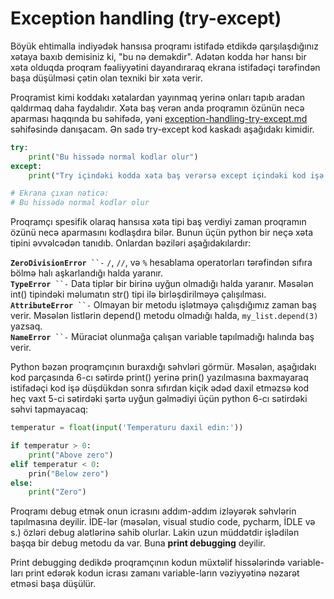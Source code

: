 # Exception handling (try-except)

Böyük ehtimalla indiyədək hansısa proqramı istifadə etdikdə qarşılaşdığınız xətaya baxıb demisiniz ki, "bu nə deməkdir". Adətən kodda hər hansı bir xəta olduqda proqram fəaliyyətini dayandıraraq ekrana istifadəçi tərəfindən başa düşülməsi çətin olan texniki bir xəta verir.

Proqramist kimi koddakı xətalardan yayınmaq yerinə onları tapıb aradan qaldırmaq daha faydalıdır. Xəta baş verən anda proqramın özünün necə aparması haqqında bu səhifədə, yəni [exception-handling-try-except.md](exception-handling-try-except.md "mention") səhifəsində danışacam. Ən sadə try-except kod kaskadı aşağıdakı kimidir.

```python
try:
	print("Bu hissədə normal kodlar olur")
except:
	print("Try içindəki kodda xəta baş verərsə except içindəki kod işə düşür")

# Ekrana çıxan nəticə:
# Bu hissədə normal kodlar olur
```

Proqramçı spesifik olaraq hansısa xəta tipi baş verdiyi zaman proqramın özünü necə aparmasını kodlaşdıra bilər. Bunun üçün python bir neçə xəta tipini əvvəlcədən tanıdıb. Onlardan bəziləri aşağıdakılardır:&#x20;

**`ZeroDivisionError`**` ``-` `/`, `//`, və `%` hesablama operatorları tərəfindən sıfıra bölmə halı aşkarlandığı halda yaranır.\
**`TypeError`**` ``-` Data tiplər bir birinə uyğun olmadığı halda yaranır. Məsələn int() tipindəki məlumatın str() tipi ilə birləşdirilməyə çalışılması.\
**`AttributeError`**` ``-` Olmayan bir metodu işlətməyə çalışdığımız zaman baş verir. Məsələn listlərin depend() metodu olmadığı halda, `my_list.depend(3)` yazsaq.\
**`NameError`**` ``-` Müraciət olunmağa çalışan variable tapılmadığı halında baş verir.



Python bəzən proqramçının buraxdığı səhvləri görmür. Məsələn, aşağıdakı kod parçasında 6-cı sətirdə print() yerinə prin() yazılmasına baxmayaraq istifadəçi kod işə düşdükdən sonra sıfırdan kiçik ədəd daxil etməzsə kod heç vaxt 5-ci sətirdəki şərtə uyğun gəlmədiyi üçün python 6-cı sətirdəki səhvi tapmayacaq:

```python
temperatur = float(input('Temperaturu daxil edin:'))

if temperatur > 0:
    print("Above zero")
elif temperatur < 0:
    prin("Below zero")
else:
    print("Zero")
```

Proqramı debug etmək onun icrasını addım-addım izləyərək səhvlərin tapılmasına deyilir. İDE-lər (məsələn, visual studio code, pycharm, İDLE və s.) özləri debug alətlərinə sahib olurlar. Lakin uzun müddətdir işlədilən başqa bir debug metodu da var. Buna **print debugging** deyilir.&#x20;

Print debugging dedikdə proqramçının kodun müxtəlif hissələrində variable-ları print edərək kodun icrası zamanı variable-ların vəziyyətinə nəzarət etməsi başa düşülür.



